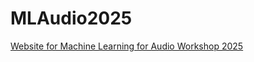 # MLAudio2025
[Website for Machine Learning for Audio Workshop 2025](https://MLforAudioWorkshop.github.io)
